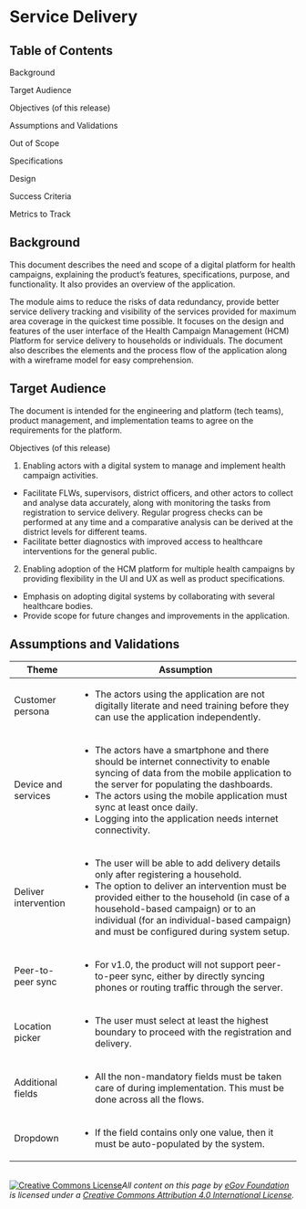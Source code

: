 # Service Delivery

## Table of Contents

Background

Target Audience

Objectives (of this release)

Assumptions and Validations

Out of Scope

Specifications

Design

Success Criteria

Metrics to Track

## Background

This document describes the need and scope of a digital platform for health campaigns, explaining the product’s features, specifications, purpose, and functionality. It also provides an overview of the application.

The module aims to reduce the risks of data redundancy, provide better service delivery tracking and visibility of the services provided for maximum area coverage in the quickest time possible. It focuses on the design and features of the user interface of the Health Campaign Management (HCM) Platform for service delivery to households or individuals. The document also describes the elements and the process flow of the application along with a wireframe model for easy comprehension.

## Target Audience

The document is intended for the engineering and platform (tech teams), product management, and implementation teams to agree on the requirements for the platform.

Objectives (of this release)

1. Enabling actors with a digital system to manage and implement health campaign activities.&#x20;

* Facilitate FLWs, supervisors, district officers, and other actors to collect and analyse data accurately, along with monitoring the tasks from registration to service delivery. Regular progress checks can be performed at any time and a comparative analysis can be derived at the district levels for different teams.&#x20;
* Facilitate better diagnostics with improved access to healthcare interventions for the general public.

2. Enabling adoption of the HCM platform for multiple health campaigns by providing flexibility in the UI and UX as well as product specifications.

* Emphasis on adopting digital systems by collaborating with several healthcare bodies.
* Provide scope for future changes and improvements in the application.

## Assumptions and Validations

| Theme                | Assumption                                                                                                                                                                                                                                                                                                                                   |
| -------------------- | -------------------------------------------------------------------------------------------------------------------------------------------------------------------------------------------------------------------------------------------------------------------------------------------------------------------------------------------- |
| Customer persona     | <ul><li>The actors using the application are not digitally literate and need training before they can use the application independently.</li></ul>                                                                                                                                                                                           |
| Device and services  | <ul><li>The actors have a smartphone and there should be internet connectivity to enable syncing of data from the mobile application to the server for populating the dashboards.</li><li>The actors using the mobile application must sync at least once daily.</li><li>Logging into the application needs internet connectivity.</li></ul> |
| Deliver intervention | <ul><li>The user will be able to add delivery details only after registering a household. </li><li>The option to deliver an intervention must be provided either to the household (in case of a household-based campaign) or to an individual (for an individual-based campaign) and must be configured during system setup.</li></ul>       |
| Peer-to-peer sync    | <ul><li>For v1.0, the product will not support peer-to-peer sync, either by directly syncing phones or routing traffic through the server.</li></ul>                                                                                                                                                                                         |
| Location picker      | <ul><li>The user must select at least the highest boundary to proceed with the registration and delivery.</li></ul>                                                                                                                                                                                                                          |
| Additional fields    | <ul><li>All the non-mandatory fields must be taken care of during implementation. This must be done across all the flows.</li></ul>                                                                                                                                                                                                          |
| Dropdown             | <ul><li>If the field contains only one value, then it must be auto-populated by the system.</li></ul>                                                                                                                                                                                                                                        |



\
[![Creative Commons License](https://i.creativecommons.org/l/by/4.0/80x15.png)_​_](http://creativecommons.org/licenses/by/4.0/)_All content on this page by_ [_eGov Foundation_](https://egov.org.in/) _is licensed under a_ [_Creative Commons Attribution 4.0 International License_](http://creativecommons.org/licenses/by/4.0/)_._
